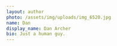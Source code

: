 ```yaml
---
layout: author
photo: /assets/img/uploads/img_6520.jpg
name: Dan
display_name: Dan Archer
bio: Just a human guy.
---
```

